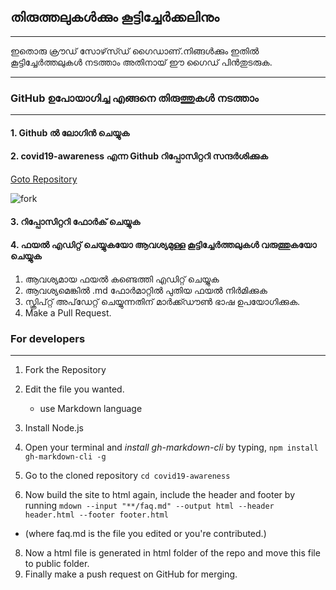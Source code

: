 ## തിരുത്തലുകൾക്കും കൂട്ടിച്ചേർക്കലിനും

---

ഇതൊരു ക്രൗഡ് സോഴ്‌സ്ഡ് ഗൈഡാണ്.നിങ്ങൾക്കും ഇതിൽ കൂട്ടിച്ചേർത്തലുകൾ നടത്താം അതിനായ് ഈ ഗൈഡ് പിൻതുടരുക. 

---

### GitHub ഉപോയാഗിച്ച എങ്ങനെ തിരുത്തുകൾ നടത്താം

---

#### 1. Github ൽ ലോഗിൻ ചെയ്യുക 

#### 2. covid19-awareness എന്ന Github  റിപ്പോസിറ്ററി  സന്ദർശിക്കുക 

 [Goto Repository](https://github.com/ishamsu/covid19-awareness)

![fork](https://raw.githubusercontent.com/ishamsu/covid19-awareness/master/docs/assets/img/githubrepo.png)

#### 3. റിപ്പോസിറ്ററി ഫോർക് ചെയ്യുക
 

#### 4. ഫയൽ എഡിറ്റ് ചെയ്യുകയോ ആവശ്യമുള്ള കൂട്ടിച്ചേർത്തലുകൾ വരുത്തുകയോ ചെയ്യുക 

1. ആവശ്യമായ ഫയൽ കണ്ടെത്തി എഡിറ്റ് ചെയ്യുക 
2. ആവശ്യമെങ്കിൽ .md ഫോർമാറ്റിൽ  പുതിയ ഫയൽ നിർമിക്കുക 
3. സ്ക്രിപ്റ്റ് അപ്‌ഡേറ്റ് ചെയ്യുന്നതിന് മാർക്ക്ഡൗൺ ഭാഷ ഉപയോഗിക്കുക.
4. Make a Pull Request.

### For developers

---
1. Fork the Repository
2. Edit the file you wanted.
    * use Markdown language
4. Install Node.js 
5. Open your terminal and *install gh-markdown-cli* by typing,
```npm install gh-markdown-cli -g```

6. Go to the cloned repository
```cd covid19-awareness ```

7. Now build the site to html again, include the header and footer by running 
```mdown --input "**/faq.md" --output html --header header.html --footer footer.html```

* (where faq.md is the file you edited or you're contributed.)

8. Now a html file is generated in html folder of the repo and move this file to public folder.
9. Finally make a push request on GitHub for merging.

